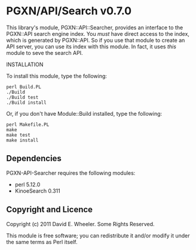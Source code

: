 PGXN/API/Search v0.7.0
======================

This library's module, PGXN::API::Searcher, provides an interface to the
PGXN::API search engine index. You *must* have direct access to the index,
which is generated by PGXN::API. So if you use that module to create an API
server, you can use its index with this module. In fact, it uses *this* module
to seve the search API.

INSTALLATION

To install this module, type the following:

    perl Build.PL
    ./Build
    ./Build test
    ./Build install

Or, if you don't have Module::Build installed, type the following:

    perl Makefile.PL
    make
    make test
    make install

Dependencies
------------

PGXN-API-Searcher requires the following modules:

* perl 5.12.0
* KinoeSearch 0.311

Copyright and Licence
---------------------

Copyright (c) 2011 David E. Wheeler. Some Rights Reserved.

This module is free software; you can redistribute it and/or modify it under
the same terms as Perl itself.
